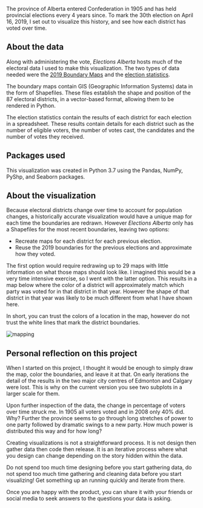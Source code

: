 The province of Alberta entered Confederation in 1905 and has held provincial elections every 4 years since.  To mark 
the 30th election on April 16, 2019, I set out to visualize this history, and see how each district has voted over time.

## About the data
Along with administering the vote, _Elections Alberta_ hosts much of the electoral data I used to make this visualization.
The two types of data needed were the [2019 Boundary Maps](https://www.elections.ab.ca/resources/2019-boundary-maps/) and 
the [election statistics](https://www.elections.ab.ca/news-reports/reports/statistics/).  

The boundary maps contain GIS (Geographic Information Systems) data in the form of Shapefiles.  These files establish
the shape and position of the 87 electoral districts, in a vector-based format, allowing them to be rendered in Python.

The election statistics contain the results of each district for each election in a spreadsheet.  These results contain 
details for each district such as the number of eligible voters, the number of votes cast, the candidates and the 
number of votes they received. 

## Packages used
This visualization was created in Python 3.7 using the Pandas, NumPy, PyShp, and Seaborn packages.

## About the visualization
Because electoral districts change over time to account for population changes, a historically accurate 
visualization would have a unique map for each time the boundaries are redrawn.  However _Elections Alberta_ only 
has a Shapefiles for the most recent boundaries, leaving two options:
- Recreate maps for each district for each previous election.
- Reuse the 2019 boundaries for the previous elections and approximate how they voted.

The first option would require redrawing up to 29 maps with little information on what those maps should look like.  I 
imagined this would be a very time intensive exercise, so I went with the latter option.  This results in a map below 
where the color of a district will approximately match which party was voted for in that district in that year.  However
the shape of that district in that year was likely to be much different from what I have shown here.  

In short, you can trust the colors of a location in the map, however do not trust the white lines that mark the district 
boundaries.

![mapping]({{site.url}}/output/electoral_map_ab.gif)

## Personal reflection on this project
When I started on this project, I thought it would be enough to simply draw the map, color the boundaries, and leave it 
at that.  On early iterations the detail of the results in the two major city centres of Edmonton and Calgary were lost.
This is why on the current version you see two subplots in a larger scale for them.

Upon further inspection of the data, the change in percentage of voters over time struck me.  In 1905 
all voters voted and in 2008 only 40% did.  Why?  Further the province seems to go through long stretches of power to
one party followed by dramatic swings to a new party.  How much power is distributed this way and for how long?

Creating visualizations is not a straightforward process.  It is not design then gather data then code then release.  It
is an iterative process where what you design can change depending on the story hidden within the data.  

Do not spend too much time designing before you start gathering data, do not spend too much time gathering and cleaning 
data before you start visualizing!  Get something up an running quickly and iterate from there.

Once you are happy with the product, you can share it with your friends or social media to seek answers to the questions 
your data is asking.  

<!--- bundle exec jekyll serve -->
<!--- http://localhost:4000/ -->
